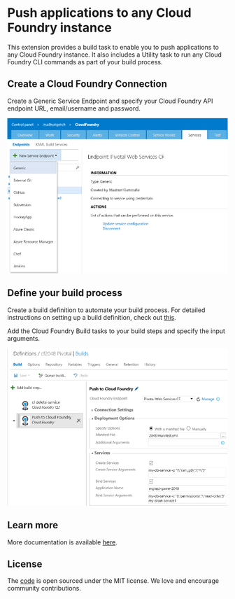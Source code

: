 # Push applications to any Cloud Foundry instance
This extension provides a build task to enable you to push applications to any Cloud Foundry instance. It also includes a Utility task to run any Cloud Foundry CLI commands as part of your build process.

## Create a Cloud Foundry Connection
Create a Generic Service Endpoint and specify your Cloud Foundry API endpoint URL, email/username and password.

![Cloud Foundry Endpoint](images/cfEndpoint.png)

## Define your build process
Create a build definition to automate your build process. For detailed instructions on setting up a build definition, check out [this](https://msdn.microsoft.com/library/vs/alm/build/define/create).

Add the Cloud Foundry Build tasks to your build steps and specify the input arguments.

![Cloud Foundry Build Tasks](images/cfBuildTasks.png) 

## Learn more
More documentation is available [here](https://github.com/Microsoft/vsts-cloudfoundry).

## License
The [code](https://github.com/Microsoft/vsts-cloudfoundry) is open sourced under the MIT license. We love and encourage community contributions.
